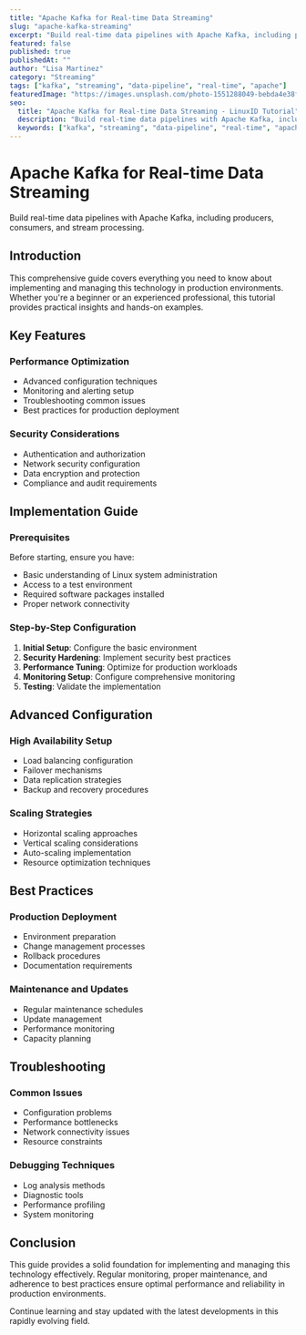 ```yaml
---
title: "Apache Kafka for Real-time Data Streaming"
slug: "apache-kafka-streaming"
excerpt: "Build real-time data pipelines with Apache Kafka, including producers, consumers, and stream processing."
featured: false
published: true
publishedAt: ""
author: "Lisa Martinez"
category: "Streaming"
tags: ["kafka", "streaming", "data-pipeline", "real-time", "apache"]
featuredImage: "https://images.unsplash.com/photo-1551288049-bebda4e38f71?w=800&h=400&fit=crop&crop=center"
seo:
  title: "Apache Kafka for Real-time Data Streaming - LinuxID Tutorial"
  description: "Build real-time data pipelines with Apache Kafka, including producers, consumers, and stream processing."
  keywords: ["kafka", "streaming", "data-pipeline", "real-time", "apache"]
---
```


# Apache Kafka for Real-time Data Streaming

Build real-time data pipelines with Apache Kafka, including producers, consumers, and stream processing.

## Introduction

This comprehensive guide covers everything you need to know about implementing and managing this technology in production environments. Whether you're a beginner or an experienced professional, this tutorial provides practical insights and hands-on examples.

## Key Features

### Performance Optimization
- Advanced configuration techniques
- Monitoring and alerting setup
- Troubleshooting common issues
- Best practices for production deployment

### Security Considerations
- Authentication and authorization
- Network security configuration
- Data encryption and protection
- Compliance and audit requirements

## Implementation Guide

### Prerequisites
Before starting, ensure you have:
- Basic understanding of Linux system administration
- Access to a test environment
- Required software packages installed
- Proper network connectivity

### Step-by-Step Configuration
1. **Initial Setup**: Configure the basic environment
2. **Security Hardening**: Implement security best practices
3. **Performance Tuning**: Optimize for production workloads
4. **Monitoring Setup**: Configure comprehensive monitoring
5. **Testing**: Validate the implementation

## Advanced Configuration

### High Availability Setup
- Load balancing configuration
- Failover mechanisms
- Data replication strategies
- Backup and recovery procedures

### Scaling Strategies
- Horizontal scaling approaches
- Vertical scaling considerations
- Auto-scaling implementation
- Resource optimization techniques

## Best Practices

### Production Deployment
- Environment preparation
- Change management processes
- Rollback procedures
- Documentation requirements

### Maintenance and Updates
- Regular maintenance schedules
- Update management
- Performance monitoring
- Capacity planning

## Troubleshooting

### Common Issues
- Configuration problems
- Performance bottlenecks
- Network connectivity issues
- Resource constraints

### Debugging Techniques
- Log analysis methods
- Diagnostic tools
- Performance profiling
- System monitoring

## Conclusion

This guide provides a solid foundation for implementing and managing this technology effectively. Regular monitoring, proper maintenance, and adherence to best practices ensure optimal performance and reliability in production environments.

Continue learning and stay updated with the latest developments in this rapidly evolving field.
